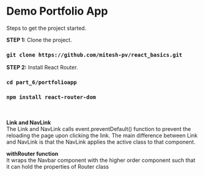 # Demo Portfolio App

Steps to get the project started.

**STEP 1:** Clone the project. 
### `git clone https://github.com/mitesh-pv/react_basics.git`

**STEP 2:** Install React Router. 
### `cd part_6/portfolioapp`
### `npm install react-router-dom`

<br/><br/>
**Link and NavLink**<br/>
The Link and NavLink calls event.preventDefault() function to prevent the reloading the page upon clicking the link.
The main difference between Link and NavLink is that the NavLink applies the active class to that component.

**withRouter function**<br/>
It wraps the Navbar component with the higher order component such that it can hold the properties of Router class


